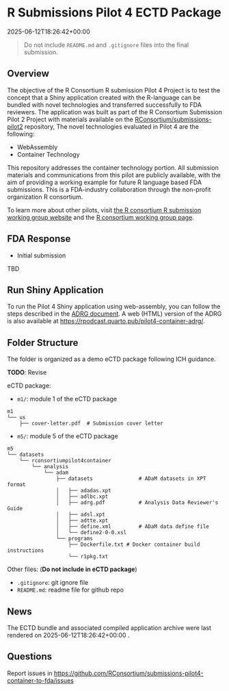 # R Submissions Pilot 4 ECTD Package

2025-06-12T18:26:42+00:00

> Do not include `README.md` and `.gitignore` files into the final
> submission.

## Overview

The objective of the R Consortium R submission Pilot 4 Project is to
test the concept that a Shiny application created with the R-language
can be bundled with novel technologies and transferred successfully to
FDA reviewers. The application was built as part of the R Consortium
Submission Pilot 2 Project with materials available on the
[RConsortium/submissions-pilot2](https://github.com/RConsortium/submissions-pilot2)
repository, The novel technologies evaluated in Pilot 4 are the
following:

- WebAssembly
- Container Technology

This repository addresses the container technology portion. All
submission materials and communications from this pilot are publicly
available, with the aim of providing a working example for future R
language based FDA submissions. This is a FDA-industry collaboration
through the non-profit organization R consortium.

To learn more about other pilots, visit [the R consortium R submission
working group website](https://rconsortium.github.io/submissions-wg/)
and the [R consortium working group
page](https://www.r-consortium.org/projects/isc-working-groups).

## FDA Response

- Initial submission

TBD

## Run Shiny Application

To run the Pilot 4 Shiny application using web-assembly, you can follow
the steps described in the [ADRG
document](https://rsubmission-draft.us-east-1.linodeobjects.com/adrg-quarto-pdf.pdf).
A web (HTML) version of the ADRG is also available at
<https://rpodcast.quarto.pub/pilot4-container-adrg/>.

## Folder Structure

The folder is organized as a demo eCTD package following ICH guidance.

**TODO**: Revise

eCTD package:

- `m1/`: module 1 of the eCTD package

<!-- -->

    m1
    └── us
        ├── cover-letter.pdf  # Submission cover letter

- `m5/`: module 5 of the eCTD package

<!-- -->

    m5
    └── datasets
        └── rconsortiumpilot4container
            └── analysis
                └── adam
                    ├── datasets               # ADaM datasets in XPT format
                    │   ├── adadas.xpt
                    │   ├── adlbc.xpt
                    │   ├── adrg.pdf           # Analysis Data Reviewer's Guide
                    │   ├── adsl.xpt
                    │   ├── adtte.xpt
                    │   ├── define.xml         # ADaM data define file
                    │   └── define2-0-0.xsl
                    └── programs
                        ├── Dockerfile.txt # Docker container build instructions
                        └── r1pkg.txt

Other files: (**Do not include in eCTD package**)

- `.gitignore`: git ignore file
- `README.md`: readme file for github repo

## News

The ECTD bundle and associated compiled application archive were last
rendered on 2025-06-12T18:26:42+00:00 .

## Questions

Report issues in
<https://github.com/RConsortium/submissions-pilot4-container-to-fda/issues>
